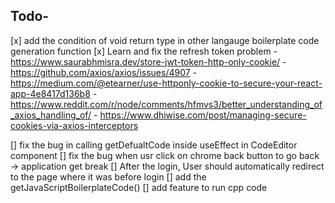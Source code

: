 ## Todo-
[x] add the condition of void return type in other langauge boilerplate code generation function
[x] Learn and fix the refresh token problem
    - https://www.saurabhmisra.dev/store-jwt-token-http-only-cookie/
    - https://github.com/axios/axios/issues/4907
    - https://medium.com/@etearner/use-httponly-cookie-to-secure-your-react-app-4e8417d136b8
    - https://www.reddit.com/r/node/comments/hfmvs3/better_understanding_of_axios_handling_of/
    - https://www.dhiwise.com/post/managing-secure-cookies-via-axios-interceptors

[] fix the bug in calling getDefualtCode inside useEffect in CodeEditor component 
[] fix the bug when usr click on chrome back button to go back -> application get break
[] After the login, User should automatically redirect to the page where it  was before login
[] add the getJavaScriptBoilerplateCode() 
[] add feature to run cpp code


